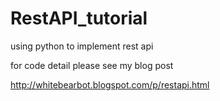# RestAPI_tutorial
using python to implement rest api

for code detail please see my blog post

http://whitebearbot.blogspot.com/p/restapi.html
